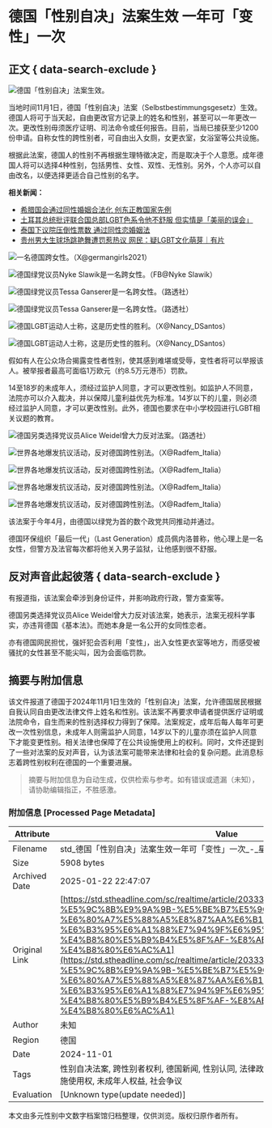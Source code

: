 # 德国「性别自决」法案生效 一年可「变性」一次

## 正文 { data-search-exclude }


![德国「性别自决」法案生效。](https://image.stheadline.com/f/680p0/0x0/100/none/253a46ed68d1efa3bc970dbe98bb4a8b/stheadline/inewsmedia/20241103/_2024110316185714245.jpg)

当地时间11月1日，德国「性别自决」法案（Selbstbestimmungsgesetz）生效。德国人将可于当天起，自由更改官方记录上的姓名和性别，甚至可以一年更改一次。更改性别毋须医疗证明、司法命令或任何报告。目前，当局已接获至少1200份申请。自称女性的跨性别者，可自由出入女厕，女更衣室，女浴室等公共设施。

根据此法案，德国人的性别不再根据生理特徵决定，而是取决于个人意愿。成年德国人将可以选择4种性别，包括男性、女性、双性、无性别。另外，个人亦可以自由改名，以便选择更适合自己性别的名字。

**相关新闻：**
- [希腊国会通过同性婚姻合法化 创东正教国家先例](https://www.stheadline.com/realtime-world/3317345/%E5%B8%8C%E8%87%98%E5%9C%8B%E6%9C%83%E9%80%9A%E9%81%8E%E5%90%8C%E6%80%A7%E5%A9%9A%E5%A7%BB%E5%90%88%E6%B3%95%E5%8C%96-%E5%89%B5%E6%9D%B1%E6%AD%A3%E6%95%99%E5%9C%8B%E5%AE%B6%E5%85%88%E4%BE%8B)
- [土耳其总统批评联合国总部LGBT色系令他不舒服 但实情是「美丽的误会」](https://www.stheadline.com/realtime-world/3275402/%E5%9C%9F%E8%80%B3%E5%85%B6%E7%B8%BD%E7%B5%B1%E6%89%B9%E8%A9%95%E8%81%AF%E5%90%88%E5%9C%8B%E7%B8%BD%E9%83%A8LGBT%E8%89%B2%E7%B3%BB%E4%BB%A4%E4%BB%96%E4%B8%8D%E8%88%92%E6%9C%8D-%E4%BD%86%E5%AF%A6%E6%83%85%E6%98%AF%E7%BE%8E%E9%BA%97%E7%9A%84%E8%AA%A4%E6%9C%83)
- [泰国下议院压倒性票数 通过同性恋婚姻法](https://www.stheadline.com/realtime-world/3329887/%E6%B3%B0%E5%9C%8B%E4%B8%8B%E8%AD%B0%E9%99%A2%E5%A3%93%E5%80%92%E6%80%A7%E7%A5%A8%E6%95%B8-%E9%80%9A%E9%81%8E%E5%90%8C%E6%80%A7%E6%88%80%E5%A9%9A%E5%A7%BB%E6%B3%95)
- [贵州男大生球场跳艳舞遭罚惹热议 网民：疑LGBT文化萌芽｜有片](https://www.stheadline.com/realtime-china/3387463/%E8%B2%B4%E5%B7%9E%E7%94%B7%E5%A4%A7%E7%94%9F%E7%90%83%E5%A0%B4%E8%B7%B3%E8%B7%8C%E8%88%9E%E9%81%AD%E7%BD%B0%E6%83%B9%E7%86%B1%E8%AD%B0-%E7%B6%B2%E6%B0%91%E7%96%91LGBT%E6%96%87%E5%8C%96%E8%90%8C%E8%8A%BD%E6%9C%89%E7%89%87)

![一名德国跨女性。（X@germangirls2021）](https://image.hkhl.hk/f/1024p0/0x0/100/none/b3806c9be0055af49f40526f0c8b4c4f/2024-11/03112024_057_X.jpg)

![德国绿党议员Nyke Slawik是一名跨女性。（FB@Nyke Slawik）](https://image.hkhl.hk/f/1024p0/0x0/100/none/389b0024add0f5c300e54aaf05a58482/2024-11/03112024_060_FB.jpg)

![德国绿党议员Tessa Ganserer是一名跨女性。（路透社）](https://image.hkhl.hk/f/1024p0/0x0/100/none/6d83333739af03439bf08a9078370a1b/2024-11/03112024_058_Reuter.png)

![德国绿党议员Tessa Ganserer是一名跨女性。（路透社）](https://image.hkhl.hk/f/1024p0/0x0/100/none/d18ed12f5b6941af315dbebbc9a26579/2024-11/03112024_059_Reuter.png)

![德国LGBT运动人士称，这是历史性的胜利。（X@Nancy_DSantos）](https://image.hkhl.hk/f/1024p0/0x0/100/none/6b3e20d9b8a7f11a33ede9a65bb806a7/2024-11/03112024_050_X.jpg)

![德国LGBT运动人士称，这是历史性的胜利。（X@Nancy_DSantos）](https://image.hkhl.hk/f/1024p0/0x0/100/none/484661502f6a5ef9d9d0d637524f0902/2024-11/03112024_052_X.jpg)

假如有人在公众场合揭露变性者性别，使其感到难堪或受辱，变性者将可以举报该人。被举报者最高可面临1万欧元（约8.5万元港币）罚款。

14至18岁的未成年人，须经过监护人同意，才可以更改性别。如监护人不同意，法院亦可以介入裁决，并以保障儿童利益优先为标准。14岁以下的儿童，则必须经过监护人同意，才可以更改性别。此外，德国也要求在中小学校园进行LGBT相关议题的教育。

![德国另类选择党议员Alice Weidel曾大力反对法案。（路透社）](https://image.hkhl.hk/f/1024p0/0x0/100/none/a279f7c4dd74be3377864044c3b1d68c/2024-11/03112024_061_Reuter.jpg)

![世界各地爆发抗议活动，反对德国跨性别法。（X@Radfem_Italia）](https://image.hkhl.hk/f/1024p0/0x0/100/none/0e9dbdc630aab47ca39cd90552e79830/2024-11/03112024_053_X.jpg)

![世界各地爆发抗议活动，反对德国跨性别法。（X@Radfem_Italia）](https://image.hkhl.hk/f/1024p0/0x0/100/none/4051ddc669a6a0543a7926d83c637d5b/2024-11/03112024_054_X.jpg)

![世界各地爆发抗议活动，反对德国跨性别法。（X@Radfem_Italia）](https://image.hkhl.hk/f/1024p0/0x0/100/none/9cfb19326440e5dd6c5b45a95b8ca626/2024-11/03112024_055_X.jpg)

![世界各地爆发抗议活动，反对德国跨性别法。（X@Radfem_Italia）](https://image.hkhl.hk/f/1024p0/0x0/100/none/ee4aaac373c2082d750d2d758eff0931/2024-11/03112024_056_X.jpg)

该法案于今年4月，由德国以绿党为首的数个政党共同推动并通过。

德国环保组织「最后一代」（Last Generation）成员佩内洛普称，他心理上是一名女性，但警方及法官每次都将他关入男子监狱，让他感到很不舒服。

## 反对声音此起彼落 { data-search-exclude }

有报道指，该法案会牵涉到身份证件，并影响政府行政，警方查案等。

德国另类选择党议员Alice Weidel曾大力反对该法案，她表示，法案无视科学事实，亦违背德国《基本法》。而她本身是一名公开的女同性恋者。

亦有德国网民担忧，强奸犯会否利用「变性」，出入女性更衣室等地方，而感受被骚扰的女性甚至不能尖叫，因为会面临罚款。
<!-- tcd_original_link https://std.stheadline.com/sc/realtime/article/2033351/%E5%8D%B3%E6%99%82-%E5%9C%8B%E9%9A%9B-%E5%BE%B7%E5%9C%8B-%E6%80%A7%E5%88%A5%E8%87%AA%E6%B1%BA-%E6%B3%95%E6%A1%88%E7%94%9F%E6%95%88-%E4%B8%80%E5%B9%B4%E5%8F%AF-%E8%AE%8A%E6%80%A7-%E4%B8%80%E6%AC%A1 -->


## 摘要与附加信息

<!-- tcd_abstract -->
该文件报道了德国于2024年11月1日生效的「性别自决」法案，允许德国居民根据自我认同自由更改法律文件上姓名和性别。该法案不再要求申请者提供医疗证明或法院命令，自生而来的性别选择权力得到了保障。法案规定，成年后每人每年可更改一次性别信息，未成年人则需监护人同意，14岁以下的儿童亦须在监护人同意下才能变更性别。相关法律也保障了在公共设施使用上的权利。同时，文件还提到了一些对法案的反对声音，认为该法案可能带来法律和社会的复杂问题。此消息标志着跨性别权利在德国的一个重要进展。
<!-- tcd_abstract_end -->

> 摘要与附加信息为自动生成，仅供检索与参考。如有错误或遗漏（未知），请协助编辑指正，不胜感激。

### 附加信息 [Processed Page Metadata]

| Attribute       | Value                                  |
|-----------------|----------------------------------------|
| Filename        | std_德国「性别自决」法案生效一年可「变性」一次_-_星島日報.md                             |
| Size            | 5908 bytes                           |
| Archived Date   | 2025-01-22 22:47:07                             |
| Original Link   | [https://std.stheadline.com/sc/realtime/article/2033351/%E5%8D%B3%E6%99%82-%E5%9C%8B%E9%9A%9B-%E5%BE%B7%E5%9C%8B-%E6%80%A7%E5%88%A5%E8%87%AA%E6%B1%BA-%E6%B3%95%E6%A1%88%E7%94%9F%E6%95%88-%E4%B8%80%E5%B9%B4%E5%8F%AF-%E8%AE%8A%E6%80%A7-%E4%B8%80%E6%AC%A1](https://std.stheadline.com/sc/realtime/article/2033351/%E5%8D%B3%E6%99%82-%E5%9C%8B%E9%9A%9B-%E5%BE%B7%E5%9C%8B-%E6%80%A7%E5%88%A5%E8%87%AA%E6%B1%BA-%E6%B3%95%E6%A1%88%E7%94%9F%E6%95%88-%E4%B8%80%E5%B9%B4%E5%8F%AF-%E8%AE%8A%E6%80%A7-%E4%B8%80%E6%AC%A1)                       |
| Author          | 未知                               |
| Region          | 德国                               |
| Date            | 2024-11-01                                 |
| Tags            | 性别自决法案, 跨性别者权利, 德国新闻, 性别认同, 法律政策, LGBTQ+权益, 社会运动, 公共设施使用权, 未成年人权益, 社会争议                                 |
| Evaluation            | [Unknown type(update needed)]                                 |
<!-- tcd_table_end -->

本文由多元性别中文数字档案馆归档整理，仅供浏览。版权归原作者所有。
